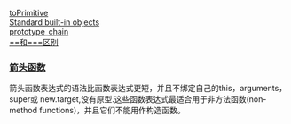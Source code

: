[toPrimitive](https://developer.mozilla.org/zh-CN/docs/Web/JavaScript/Reference/Global_Objects/Symbol/toPrimitive)  
[Standard built-in objects](https://developer.mozilla.org/en-US/docs/Web/JavaScript/Reference/Global_Objects)  
[prototype_chain](https://developer.mozilla.org/zh-CN/docs/Web/JavaScript/Inheritance_and_the_prototype_chain)  
[==和===区别](https://segmentfault.com/a/1190000011658459)  

### [箭头函数](https://juejin.im/post/5b14d0b4f265da6e60393680)
箭头函数表达式的语法比函数表达式更短，并且不绑定自己的this，arguments，super或 new.target,没有原型.这些函数表达式最适合用于非方法函数(non-method functions)，并且它们不能用作构造函数。
